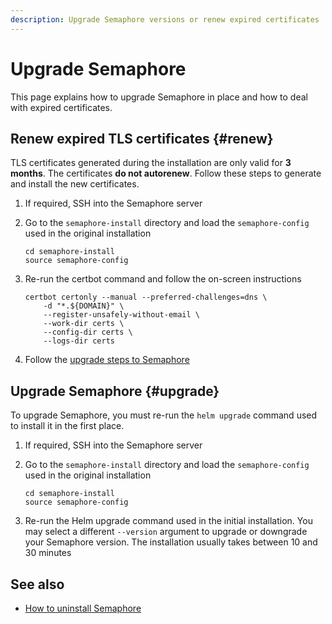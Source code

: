 ```yaml
---
description: Upgrade Semaphore versions or renew expired certificates
---
```


# Upgrade Semaphore

This page explains how to upgrade Semaphore in place and how to deal with expired certificates.

## Renew expired TLS certificates {#renew}

TLS certificates generated during the installation are only valid for **3 months**. The certificates **do not autorenew**. Follow these steps to generate and install the new certificates.

<Steps>

1. If required, SSH into the Semaphore server

2. Go to the `semaphore-install` directory and load the `semaphore-config` used in the original installation

    ```shell title="Load Semaphore and cloud configuration"
    cd semaphore-install
    source semaphore-config
    ```

3. Re-run the certbot command and follow the on-screen instructions

    ```shell title="Create certificates with certbot"
    certbot certonly --manual --preferred-challenges=dns \
        -d "*.${DOMAIN}" \
        --register-unsafely-without-email \
        --work-dir certs \
        --config-dir certs \
        --logs-dir certs
    ```

4. Follow the [upgrade steps to Semaphore](#upgrade)

</Steps>

## Upgrade Semaphore {#upgrade}

To upgrade Semaphore, you must re-run the `helm upgrade` command used to install it in the first place.

<Steps>

1. If required, SSH into the Semaphore server

2. Go to the `semaphore-install` directory and load the `semaphore-config` used in the original installation

    ```shell title="Load Semaphore and cloud configuration"
    cd semaphore-install
    source semaphore-config
    ```

3. Re-run the Helm upgrade command used in the initial installation. You may select a different `--version` argument to upgrade or downgrade your Semaphore version. The installation usually takes between 10 and 30 minutes

</Steps>

## See also

- [How to uninstall Semaphore](./uninstall-semaphore)


